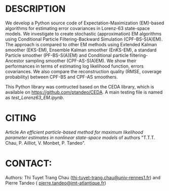 # DESCRIPTION

We develop a Python source code of Expectation-Maximization (EM)-based algorithms for estimating error covariances in Lorenz-63 state-space models. We investigate to create stochastic (approximation) EM algorithms using Conditional Particle Filtering-Backward Simulation (CPF-BS-S(A)EM). The approach is compared to other EM methods using Extended Kalman smoother (EKS-EM), Ensemble Kalman smoother (EnKS-EM), a standard Particle smoother (PF-BS-S(A)EM) and Conditional particle filtering-Ancestor sampling smoother (CPF-AS-S(A)EM). We show their performances in terms of estimating log likelihood function, errors covariances. We also compare the reconstruction quality (RMSE, coverage probability) between CPF-BS and CPF-AS smoothers.

This Python library was contructed based on the CEDA library, which is available on https://github.com/ptandeo/CEDA. A main testing file is named as *test_Lorenz63_EM.ipynb*. 

# CITING
Article *An efficient particle-based method for maximum likelihood parameter estimates in nonlinear state-space models* of authors "T.T.T. Chau, P. Ailliot, V. Monbet, P. Tandeo".

# CONTACT:
Authors: Thi Tuyet Trang Chau (thi-tuyet-trang.chau@univ-rennes1.fr) and Pierre Tandeo ( pierre.tandeo@imt-atlantique.fr)
